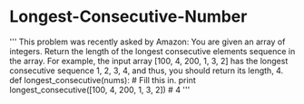 # Longest-Consecutive-Number



'''
	This problem was recently asked by Amazon:
	You are given an array of integers. Return the length of the longest consecutive elements sequence in the array.
	For example, the input array [100, 4, 200, 1, 3, 2] has the longest consecutive sequence 1, 2, 3, 4, and thus, you should return its length, 4.
	def longest_consecutive(nums):
	  # Fill this in.
	print longest_consecutive([100, 4, 200, 1, 3, 2])
	# 4
'''
